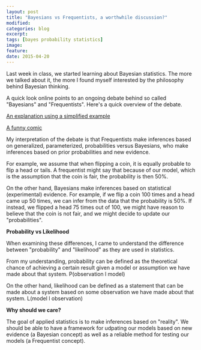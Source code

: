 ```yaml
---
layout: post
title: "Bayesians vs Frequentists, a worthwhile discussion?"
modified:
categories: blog
excerpt: 
tags: [bayes probability statistics]
image:
feature:
date: 2015-04-20
---
```


Last week in class, we started learning about Bayesian statistics. The more we talked about it, the more I found myself interested by the philosophy behind Bayesian thinking.

A quick look online points to an ongoing debate behind so called "Bayesians" and "Frequentists". Here's a quick overview of the debate.

[An explanation using a simplified example](http://www.behind-the-enemy-lines.com/2008/01/are-you-bayesian-or-frequentist-or.html)

[A funny comic](https://xkcd.com/1132/)

My interpretation of the debate is that Frequentists make inferences based on generalized, parameterized, probabilities versus Bayesians, who make inferences based on prior probabilities and new evidence.

For example, we assume that when flipping a coin, it is equally probable to flip a head or tails. A frequentist might say that because of our model, which is the assumption that the coin is fair, the probability is then 50%.

On the other hand, Bayesians make inferences based on statistical (experimental) evidence. For example, if we flip a coin 100 times and a head came up 50 times, we can infer from the data that the probability is 50%. If instead, we flipped a head 75 times out of 100, we might have reason to believe that the coin is not fair, and we might decide to update our "probabilities".

**Probability vs Likelihood**

When examining these differences, I came to understand the difference between "probability" and "likelihood" as they are used in statistics. 

From my understanding, probability can be defined as the theoretical chance of achieving a certain result given a model or assumption we have made about that system. P(observation l model)

On the other hand, likelihood can be defined as a statement that can be made about a system based on some observation we have made about that system. L(model l observation)

**Why should we care?**

The goal of applied statistics is to make inferences based on "reality". We should be able to have a framework for udpating our models based on new evidence (a Bayesian concept) as well as a reliable method for testing our models (a Frequentist concept).